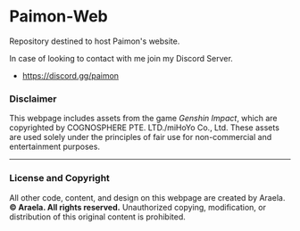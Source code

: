 # Paimon-Web
Repository destined to host Paimon's website.


In case of looking to contact with me join my Discord Server.
- https://discord.gg/paimon

### Disclaimer

This webpage includes assets from the game *Genshin Impact*, which are copyrighted by COGNOSPHERE PTE. LTD./miHoYo Co., Ltd. These assets are used solely under the principles of fair use for non-commercial and entertainment purposes.

---

### License and Copyright

All other code, content, and design on this webpage are created by Araela. **© Araela. All rights reserved.** Unauthorized copying, modification, or distribution of this original content is prohibited.
